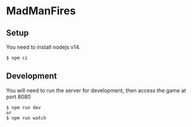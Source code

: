 # MadManFires

## Setup
You need to install nodejs v14.
```shell
$ npm ci
```

## Development
You will need to run the server for development, then access the game at port 8080
```
$ npm run dev
or
$ npm run watch
```
